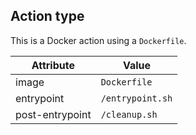 ## Action type

This is a Docker action using a `Dockerfile`.

| Attribute | Value |
|-----------|-------|
| image | `Dockerfile` |
| entrypoint | `/entrypoint.sh` |
| post-entrypoint | `/cleanup.sh` |
